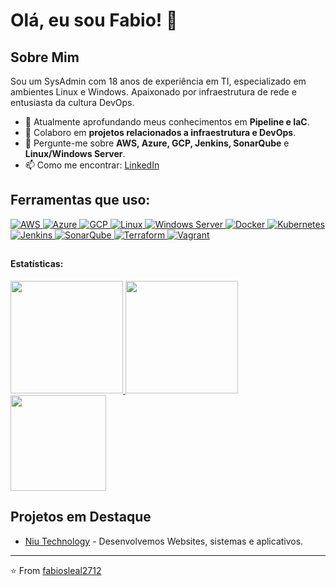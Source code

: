 # Olá, eu sou Fabio! 👋

## Sobre Mim
Sou um SysAdmin com 18 anos de experiência em TI, especializado em ambientes Linux e Windows. Apaixonado por infraestrutura de rede e entusiasta da cultura DevOps.

- 🌱 Atualmente aprofundando meus conhecimentos em **Pipeline e IaC**.
- 👯 Colaboro em **projetos relacionados a infraestrutura e DevOps**.
- 💬 Pergunte-me sobre **AWS, Azure, GCP, Jenkins, SonarQube** e **Linux/Windows Server**.
- 📫 Como me encontrar: [LinkedIn](https://www.linkedin.com/in/fabiosleal2712/)

## Ferramentas que uso:
<div>
  <a href="https://aws.amazon.com">
    <img src="https://img.shields.io/badge/AWS-black?style=flat-square&logo=amazon-aws" alt="AWS"/>
  </a>
  <a href="https://azure.microsoft.com">
    <img src="https://img.shields.io/badge/Azure-black?style=flat-square&logo=microsoft-azure" alt="Azure"/>
  </a>
  <a href="https://cloud.google.com">
    <img src="https://img.shields.io/badge/GCP-black?style=flat-square&logo=google-cloud" alt="GCP"/>
  </a>
  <a href="https://www.linux.org">
    <img src="https://img.shields.io/badge/Linux-black?style=flat-square&logo=linux" alt="Linux"/>
  </a>
  <a href="https://www.microsoft.com/en-us/cloud-platform/windows-server">
    <img src="https://img.shields.io/badge/Windows%20Server-black?style=flat-square&logo=windows" alt="Windows Server"/>
  </a>
  <a href="https://www.docker.com">
    <img src="https://img.shields.io/badge/Docker-black?style=flat-square&logo=docker" alt="Docker"/>
  </a>
  <a href="https://kubernetes.io">
    <img src="https://img.shields.io/badge/Kubernetes-black?style=flat-square&logo=kubernetes" alt="Kubernetes"/>
  </a>
  <a href="https://www.jenkins.io">
    <img src="https://img.shields.io/badge/Jenkins-black?style=flat-square&logo=jenkins" alt="Jenkins"/>
  </a>
  <a href="https://www.sonarqube.org">
    <img src="https://img.shields.io/badge/SonarQube-black?style=flat-square&logo=sonarqube" alt="SonarQube"/>
  </a>
  <a href="https://www.terraform.io">
    <img src="https://img.shields.io/badge/Terraform-black?style=flat-square&logo=terraform" alt="Terraform"/>
  </a>
  <a href="https://www.vagrantup.com">
    <img src="https://img.shields.io/badge/Vagrant-black?style=flat-square&logo=vagrant" alt="Vagrant"/>
  </a>
</div>

##

#### Estatísticas:
<div>
<a href="https://github.com/fabiosleal2712">
<img loading="lazy" height="180em" src="https://github-readme-stats.vercel.app/api/top-langs/?username=fabiosleal2712&layout=compact&langs_count=7&theme=radical"/>
<img loading="lazy" height="180em" src="https://github-readme-stats.vercel.app/api/?username=fabiosleal2712&show_icons=true&include_all_commits=true&theme=radical"/>
<img loading="lazy" height="153em" src="http://github-readme-streak-stats.herokuapp.com/?user=fabiosleal2712&amp;theme=radical">
</a>
</div>



## Projetos em Destaque
- [Niu Technology](https://niutechnology.com.br/) - Desenvolvemos Websites, sistemas e  aplicativos.


---

⭐️ From [fabiosleal2712](https://github.com/fabiosleal2712)

